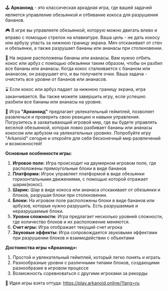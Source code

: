 🕹 **Арканоид** - это классическая аркадная игра, где вашей задачей является управление обезьянкой и отбивание кокоса для разрушения бананов.

🎮 В игре вы управляете обезьянкой, которую можно двигать влево и вправо с помощью стрелок на клавиатуре. Ваша цель - не дать кокосу или арбузу упасть за нижнюю границу экрана. Мяч отскакивает от стен и обезьянки, а также разрушает бананы или ананасы при столкновении.

🎯 На экране расположены бананы или ананасы. Вам нужно отбить кокос или арбуз с помощью обезьянки таким образом, чтобы он разбил все бананы или ананасы. Когда кокос сталкивается с бананом или ананасом, он разрушает его, и вы получаете очки. Ваша задача - очистить все уровни от бананов или ананасов.

⌛️ Если кокос или арбуз падает за нижнюю границу экрана, игра заканчивается. Вы также можете завершить игру, если успешно разбили все бананы или ананасы на уровне.

🎉 Игра **"Арканоид"** предлагает увлекательный геймплей, позволяет развлечься и проверить свою реакцию и навыки управления. Погрузитесь в захватывающий игровой мир, где вы будете управлять веселой обезьянкой, которая ловко разбивает бананы или ананасы кокосом или арбузом на увлекательных уровнях. Попробуйте игру "Arkanoid" сегодня и откройте для себя бесконечный мир развлечений и возможностей!

**Основные особенности игры:**

1. **Игровое поле:** Игра происходит на двумерном игровом поле, где расположены прямоугольные блоки в виде бананов
2. **Платформа:** Игрок управляет платформой в виде обезьянки горизонтальными движениями, с помощью которой отражает шарик(кокос).
3. **Шарик:** Шар в виде кокоса или ананаса отскакивает от обезьянки и блоков, разрушая блоки при столкновении.
4. **Блоки:** На игровом поле расположены блоки в виде бананов или арбузов, которые нужно разрушить. Есть разрушаемые и неразрушаемые блоки.
5. **Уровни сложности:** Игра предлагает несколько уровней сложности, где количество блоков и их расположение меняются.
7. **Счет игры:** Игра отображает текущий счет игрока
8. **Звуковые эффекты:** Игра сопровождается звуковыми эффектами при разрушении блоков и взаимодействии с объектами

**Достоинства игры «Арканоид»:**
1. Простой и увлекательный геймплей, который легко понять и играть
2. Разнообразные уровни с различными типами блоков, создающими разнообразие в игровом процессе
3. Возможность соревноваться с другими игроками за рекорды

🔗 Идея игры взята оттуда: https://play.arkanoid.online/?lang=ru
